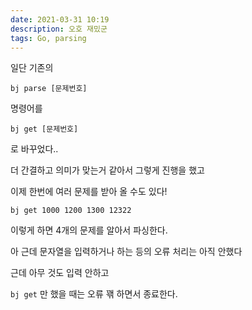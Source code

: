 ```yaml
---
date: 2021-03-31 10:19
description: 오호 재밌군
tags: Go, parsing
---
```


일단 기존의

`bj parse [문제번호]`

명령어를

`bj get [문제번호]`

로 바꾸었다..

더 간결하고 의미가 맞는거 같아서 그렇게 진행을 했고

이제 한번에 여러 문제를 받아 올 수도 있다!

`bj get 1000 1200 1300 12322`

이렇게 하면 4개의 문제를 알아서 파싱한다. 

아 근데 문자열을 입력하거나 하는 등의 오류 처리는 아직 안했다

근데 아무 것도 입력 안하고

`bj get` 만 했을 때는 오류 꽦 하면서 종료한다.